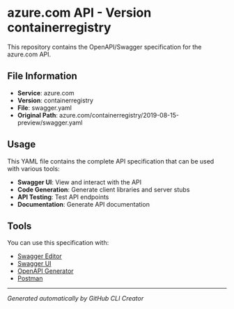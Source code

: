# azure.com API - Version containerregistry

This repository contains the OpenAPI/Swagger specification for the azure.com API.

## File Information

- **Service**: azure.com
- **Version**: containerregistry
- **File**: swagger.yaml
- **Original Path**: azure.com/containerregistry/2019-08-15-preview/swagger.yaml

## Usage

This YAML file contains the complete API specification that can be used with various tools:

- **Swagger UI**: View and interact with the API
- **Code Generation**: Generate client libraries and server stubs
- **API Testing**: Test API endpoints
- **Documentation**: Generate API documentation

## Tools

You can use this specification with:

- [Swagger Editor](https://editor.swagger.io/)
- [Swagger UI](https://swagger.io/tools/swagger-ui/)
- [OpenAPI Generator](https://openapi-generator.tech/)
- [Postman](https://www.postman.com/)

---

*Generated automatically by GitHub CLI Creator*
